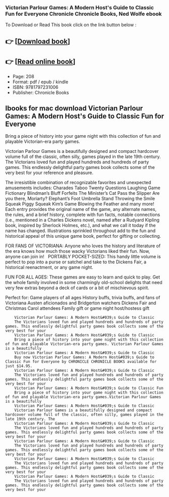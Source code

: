 ### Victorian Parlour Games: A Modern Host's Guide to Classic Fun for Everyone Chronicle Chronicle Books, Ned Wolfe ebook

To Download or Read This book click on the link button below :

## 👉  [**[Download book](http://get-pdfs.com/download.php?group=book&from=github.com&id=719294&lnk=1065 "Download book")**]

## 👉  [**[Read online book](http://get-pdfs.com/download.php?group=book&from=github.com&id=719294&lnk=1065 "Read online book")**]


* Page: 208
* Format: pdf / epub / kindle
* ISBN: 9781797231006
* Publisher: Chronicle Books



## Ibooks for mac download Victorian Parlour Games: A Modern Host's Guide to Classic Fun for Everyone



Bring a piece of history into your game night with this collection of fun and playable Victorian-era party games.
  
 
 Victorian Parlour Games is a beautifully designed and compact hardcover volume full of the classic, often silly, games played in the late 19th century. The Victorians loved fun and played hundreds and hundreds of party games. This endlessly delightful party games book collects some of the very best for your reference and pleasure.
 
 The irresistible combination of recognizable favorites and unexpected amusements includes: Charades Taboo Twenty Questions Laughing Game Fictionary Blindman’s Bluff Forfeits The Minister’s Cat Pass the Slipper Are you there, Moriarty? Elephant’s Foot Umbrella Stand Throwing the Smile Squeak Piggy Squeak Kim’s Game Blowing the Feather and many more!  
 Each entry provides the original name of the game, any alternate names, the rules, and a brief history, complete with fun facts, notable connections (i.e., mentioned in a Charles Dickens novel, named after a Rudyard Kipling book, inspired by Sherlock Holmes, etc.), and what we call it today if the name has changed. Illustrations sprinkled throughout add to the fun and historical appeal of this unique game book, perfect for gifting or collecting.
 
 FOR FANS OF VICTORIANA: Anyone who loves the history and literature of the era knows how much those wacky Victorians liked their fun. Now, anyone can join in!
  
 PORTABLY POCKET-SIZED: This handy little volume is perfect to pop into a purse or satchel and take to the Dickens Fair, a historical reenactment, or any game night.
 
 FUN FOR ALL AGES: These games are easy to learn and quick to play. Get the whole family involved in some charmingly old-school delights that need very few extras beyond a deck of cards or a bit of mischievous spirit.
 
 Perfect for: Game players of all ages History buffs, trivia buffs, and fans of Victoriana Austen aficionados and Bridgerton watchers Dickens Fair and Christmas Carol attendees Family gift or game night host/hostess gift


        Victorian Parlour Games: A Modern Host&#039;s Guide to Classic
        The Victorians loved fun and played hundreds and hundreds of party games. This endlessly delightful party games book collects some of the very best for your 
        Victorian Parlour Games: A Modern Host&#039;s Guide to Classic
        Bring a piece of history into your game night with this collection of fun and playable Victorian-era party games. Victorian Parlour Games is a beautifully 
        Victorian Parlour Games: A Modern Host&#039;s Guide to Classic
        Buy now Victorian Parlour Games: A Modern Host&#039;s Guide to Classic Fun for Everyone by CHRONICLE CHRONICLE BOOKS available for just $14.95.
        Victorian Parlour Games: A Modern Host&#039;s Guide to Classic
        The Victorians loved fun and played hundreds and hundreds of party games. This endlessly delightful party games book collects some of the very best for your 
        Victorian Parlour Games: A Modern Host&#039;s Guide to Classic Fun
        Bring a piece of history into your game night with this collection of fun and playable Victorian-era party games.Victorian Parlour Games is a beautifully 
        Victorian Parlour Games: A Modern Host&#039;s Guide to Classic
        Victorian Parlour Games is a beautifully designed and compact hardcover volume full of the classic, often silly, games played in the late 19th century. The 
        Victorian Parlour Games: A Modern Host&#039;s Guide to Classic
        The Victorians loved fun and played hundreds and hundreds of party games. This endlessly delightful party games book collects some of the very best for your 
        Victorian Parlour Games: A Modern Host&#039;s Guide to Classic
        The Victorians loved fun and played hundreds and hundreds of party games. This endlessly delightful party games book collects some of the very best for your 
        Victorian Parlour Games: A Modern Host&#039;s Guide to Classic
        The Victorians loved fun and played hundreds and hundreds of party games. This endlessly delightful party games book collects some of the very best for your 
        Victorian Parlour Games: A Modern Host&#039;s Guide to Classic
        The Victorians loved fun and played hundreds and hundreds of party games. This endlessly delightful party games book collects some of the very best for your 
    




